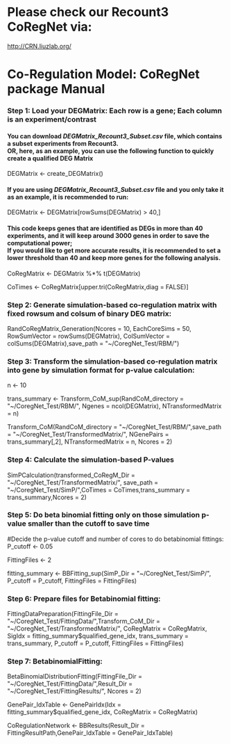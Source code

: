# Please check our Recount3 CoRegNet via:
http://CRN.liuzlab.org/

# Co-Regulation Model: CoRegNet package Manual

### Step 1: Load your DEGMatrix: Each row is a gene; Each column is an experiment/contrast
#### You can download *DEGMatrix_Recount3_Subset.csv* file, which contains a subset experiments from Recount3.<br>OR, here, as an example, you can use the following function to quickly create a qualified DEG Matrix
DEGMatrix <- create_DEGMatrix()

#### If you are using *DEGMatrix_Recount3_Subset.csv* file and you only take it as an example, it is recommended to run: 
DEGMatrix <- DEGMatrix[rowSums(DEGMatrix) > 40,]
#### This code keeps genes that are identified as DEGs in more than 40 experiments, and it will keep around 3000 genes in order to save the computational power;<br> If you would like to get more accurate results, it is recommended to set a lower threshold than 40 and keep more genes for the following analysis.

CoRegMatrix <- DEGMatrix %*% t(DEGMatrix)

CoTimes <- CoRegMatrix[upper.tri(CoRegMatrix,diag = FALSE)]


### Step 2: Generate simulation-based co-regulation matrix with fixed rowsum and colsum of binary DEG matrix:
RandCoRegMatrix_Generation(Ncores = 10, EachCoreSims = 50, RowSumVector = rowSums(DEGMatrix), ColSumVector = colSums(DEGMatrix),save_path = "~/CoregNet_Test/RBM/")

### Step 3: Transform the simulation-based co-regulation matrix into gene by simulation format for p-value calculation:
n <- 10

trans_summary <- Transform_CoM_sup(RandCoM_directory = "~/CoregNet_Test/RBM/", Ngenes = ncol(DEGMatrix), NTransformedMatrix = n)

Transform_CoM(RandCoM_directory = "\~/CoregNet_Test/RBM/",save_path = "~/CoregNet_Test/TransformedMatrix/", NGenePairs = trans_summary[,2], NTransformedMatrix = n, Ncores = 2)

### Step 4: Calculate the simulation-based P-values
SimPCalculation(transformed_CoRegM_Dir = "\~/CoregNet_Test/TransformedMatrix/", save_path = "~/CoregNet_Test/SimP/",CoTimes = CoTimes,trans_summary = trans_summary,Ncores = 2)

### Step 5: Do beta binomial fitting only on those simulation p-value smaller than the cutoff to save time
#Decide the p-value cutoff and number of cores to do betabinomial fittings:
P_cutoff <- 0.05

FittingFiles <- 2

fitting_summary <- BBFitting_sup(SimP_Dir = "~/CoregNet_Test/SimP/", P_cutoff = P_cutoff, FittingFiles = FittingFiles)

### Step 6: Prepare files for Betabinomial fitting:
FittingDataPreparation(FittingFile_Dir = "\~/CoregNet_Test/FittingData/",Transform_CoM_Dir = "~/CoregNet_Test/TransformedMatrix/",
                       CoRegMatrix = CoRegMatrix, SigIdx = fitting_summary$qualified_gene_idx,
                       trans_summary = trans_summary, P_cutoff = P_cutoff, FittingFiles = FittingFiles)

### Step 7: BetabinomialFitting:
BetaBinomialDistributionFitting(FittingFile_Dir = "\~/CoregNet_Test/FittingData/",Result_Dir = "~/CoregNet_Test/FittingResults/", Ncores = 2)

GenePair_IdxTable <- GenePairIdx(Idx = fitting_summary$qualified_gene_idx, CoRegMatrix = CoRegMatrix)

CoRegulationNetwork <- BBResults(Result_Dir = FittingResultPath,GenePair_IdxTable = GenePair_IdxTable)
